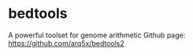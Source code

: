 # bedtools

A powerful toolset for genome arithmetic
Github page: https://github.com/arq5x/bedtools2

